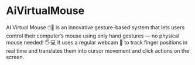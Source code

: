 # AiVirtualMouse
AI Virtual Mouse 🖱️🤖 is an innovative gesture-based system that lets users control their computer’s mouse using only hand gestures — no physical mouse needed! 🖐️💻 It uses a regular webcam 🎥 to track finger positions in real time and translates them into cursor movement and click actions on the screen.
